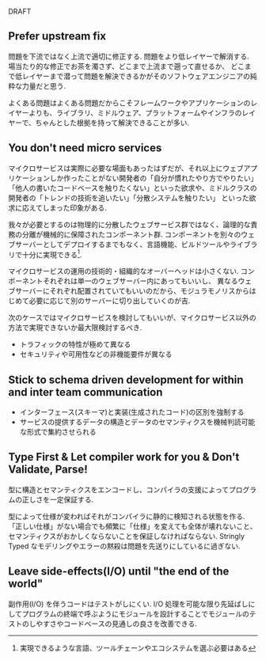 DRAFT

## Prefer upstream fix

問題を下流ではなく上流で適切に修正する. 問題をより低レイヤーで解消する. 場当たり的な修正でお茶を濁さず、どこまで上流まで遡って直せるか、
どこまで低レイヤーまで潜って問題を解決できるかがそのソフトウェアエンジニアの純粋な力量だと思う.

よくある問題はよくある問題だからこそフレームワークやアプリケーションのレイヤーよりも、ライブラリ、ミドルウェア、プラットフォームやインフラのレイヤーで、ちゃんとした根拠を持って解決できることが多い.

## You don't need micro services

マイクロサービスは実際に必要な場面もあったはずだが、それ以上にウェブアプリケーションしか作ったことがない開発者の「自分が慣れたやり方でやりたい」
「他人の書いたコードベースを触りたくない」といった欲求や、ミドルクラスの開発者の「トレンドの技術を追いたい」「分散システムを触りたい」
といった欲求に応えてしまった印象がある.

我々が必要とするのは物理的に分散したウェブサービス群ではなく、論理的な責務の分離が機械的に保障されたコンポーネント群.
コンポーネントを別々のウェブサーバーとしてデプロイするまでもなく、言語機能、ビルドツールやライブラリで十分に実現できる[^1].

[^1]: 実現できるような言語、ツールチェーンやエコシステムを選ぶ必要はある

マイクロサービスの運用の技術的・組織的なオーバーヘッドは小さくない. コンポーネントそれぞれは単一のウェブサーバー内にあってもいいし、
異なるウェブサーバーにそれぞれ配置されていてもいいのだから、モジュラモノリスからはじめて必要に応じて別のサーバーに切り出していくのが吉.

次のケースではマイクロサービスを検討してもいいが、マイクロサービス以外の方法で実現できないか最大限検討するべき.

- トラフィックの特性が極めて異なる
- セキュリティや可用性などの非機能要件が異なる

## Stick to schema driven development for within and inter team communication 

- インターフェース(スキーマ)と実装(生成されたコード)の区別を強制する
- サービスの提供するデータの構造とデータのセマンティクスを機械判読可能な形式で集約させられる

## Type First & Let compiler work for you & Don't Validate, Parse!

型に構造とセマンティクスをエンコードし、コンパイラの支援によってプログラムの正しさを一定保証する.

型によって仕様が変わればそれがコンパイラに静的に検知される状態を作る.
「正しい仕様」がない場合でも頻繁に「仕様」を変えても全体が壊れないこと、セマンティクスがおかしくならないことを保証しなければならない.
Stringly Typed なモデリングやエラーの黙殺は問題を先送りにしているに過ぎない.

## Leave side-effects(I/O) until "the end of the world"

副作用(I/O) を伴うコードはテストがしにくい.
I/O 処理を可能な限り先延ばしにしてプログラムの終端で呼ぶようにモジュールを設計することでモジュールのテストのしやすさやコードベースの見通しの良さを改善できる.
